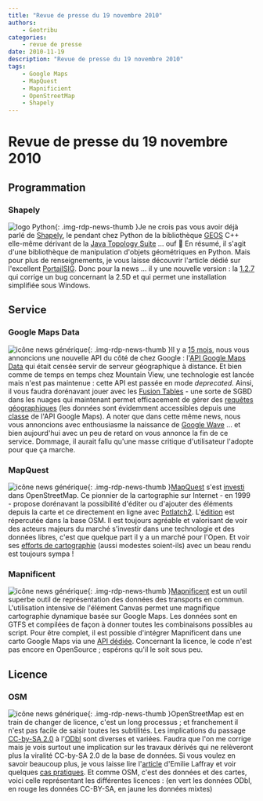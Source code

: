 ```yaml
---
title: "Revue de presse du 19 novembre 2010"
authors:
    - Geotribu
categories:
    - revue de presse
date: 2010-11-19
description: "Revue de presse du 19 novembre 2010"
tags:
    - Google Maps
    - MapQuest
    - Mapnificient
    - OpenStreetMap
    - Shapely
---
```


# Revue de presse du 19 novembre 2010

## Programmation

### Shapely

![logo Python](https://cdn.geotribu.fr/img/logos-icones/programmation/python.png "logo Python"){: .img-rdp-news-thumb }Je ne crois pas vous avoir déjà parlé de [Shapely](http://pypi.python.org/pypi/Shapely), le pendant chez Python de la bibliothèque [GEOS](http://trac.osgeo.org/geos/) C++ elle-même dérivant de la [Java Topology Suite](http://sourceforge.net/projects/jts-topo-suite/) ... ouf :slightly_smiling_face: En résumé, il s'agit d'une bibliothèque de manipulation d'objets géométriques en Python. Mais pour plus de renseignements, je vous laisse découvrir l'article dédié sur l'excellent [PortailSIG](http://www.portailsig.org/content/python-le-module-shapely-geometries-predicats-spatiaux-analyse-spatiale-matrices-de-clementi). Donc pour la news ... il y une nouvelle version : la [1.2.7](http://pypi.python.org/pypi/Shapely/1.2.7) qui corrige un bug concernant la 2.5D et qui permet une installation simplifiée sous Windows.

## Service

### Google Maps Data

![icône news générique](https://cdn.geotribu.fr/img/internal/icons-rdp-news/news.png "News Geotribu"){: .img-rdp-news-thumb }Il y a [15 mois](http://www.geotribu.net/node/123), nous vous annoncions une nouvelle API du côté de chez Google : l'[API Google Maps Data](http://code.google.com/intl/fr/apis/maps/documentation/mapsdata/) qui était censée servir de serveur géographique à distance. Et bien comme de temps en temps chez Mountain View, une technologie est lancée mais n'est pas maintenue : cette API est passée en mode *deprecated*. Ainsi, il vous faudra dorénavant jouer avec les [Fusion Tables](http://code.google.com/intl/fr/apis/fusiontables/docs/developers_guide.html) - une sorte de SGBD dans les nuages qui maintenant permet efficacement de gérer des [requêtes géographiques](http://googlegeodevelopers.blogspot.com/2010/11/search-your-geo-data-using-spatial.html) (les données sont évidemment accessibles depuis une [classe](http://code.google.com/intl/fr/apis/maps/documentation/javascript/reference.html#FusionTablesLayer) de l'API Google Maps). A noter que dans cette même news, nous vous annoncions avec enthousiasme la naissance de [Google Wave](http://wave.google.com) ... et bien aujourd'hui avec un peu de retard on vous annonce la fin de ce service. Dommage, il aurait fallu qu'une masse critique d'utilisateur l'adopte pour que ça marche.

### MapQuest

![icône news générique](https://cdn.geotribu.fr/img/internal/icons-rdp-news/news.png "News Geotribu"){: .img-rdp-news-thumb }[MapQuest](http://open.mapquest.fr/) s'est [investi](http://blog.mapquest.com/2010/07/09/mapquest-opens-up/) dans OpenStreetMap. Ce pionnier de la cartographie sur Internet - en 1999 - propose dorénavant la possibilité d'éditer ou d'ajouter des éléments depuis la carte et ce directement en ligne avec [Potlatch2](https://wiki.openstreetmap.org/wiki/Potlatch_2). L'[édition](http://blog.mapquest.com/2010/11/11/latest-updates-on-open/) est répercutée dans la base OSM. Il est toujours agréable et valorisant de voir des acteurs majeurs du marché s'investir dans une technologie et des données libres, c'est que quelque part il y a un marché pour l'Open. Et voir ses [efforts de cartographie](http://open.mapquest.fr/?le=t&hk=8-lMPEEpFe&vs=h) (aussi modestes soient-ils) avec un beau rendu est toujours sympa !

### Mapnificent

![icône news générique](https://cdn.geotribu.fr/img/internal/icons-rdp-news/news.png "News Geotribu"){: .img-rdp-news-thumb }[Mapnificent](http://www.mapnificent.net/) est un outil superbe outil de représentation des données des transports en commun. L'utilisation intensive de l'élément Canvas permet une magnifique cartographie dynamique basée sur Google Maps. Les données sont en GTFS et compilées de façon à donner toutes les combinaisons possibles au script. Pour être complet, il est possible d'intégrer Mapnificent dans une carto Google Maps via une [API dédiée](http://www.mapnificent.net/docs/). Concernant la licence, le code n'est pas encore en OpenSource ; espérons qu'il le soit sous peu.

## Licence

### OSM

![icône news générique](https://cdn.geotribu.fr/img/internal/icons-rdp-news/news.png "News Geotribu"){: .img-rdp-news-thumb }OpenStreetMap est en train de changer de licence, c'est un long processus ; et franchement il n'est pas facile de saisir toutes les subtilités. Les implications du passage [CC-by-SA 2.0](http://creativecommons.org/licenses/by-sa/2.0/) à l'[ODbl](http://www.opendatacommons.org/licenses/odbl/) sont diverses et variées. Faudra que l'on me corrige mais je vois surtout une implication sur les travaux dérivés qui ne relèveront plus la viralité CC-by-SA 2.0 de la base de données. Si vous voulez en savoir beaucoup plus, je vous laisse lire l'[article](http://3liz.org/blog/rldhont/index.php/2010/11/16/351-openstreetmap-changement-de-licence-historique-et-debat-actuel) d'Emilie Laffray et voir quelques [cas pratiques](https://wiki.openstreetmap.org/wiki/Open_Data_License/Use_Cases). Et comme OSM, c'est des données et des cartes, voici celle représentant les différentes licences : (en vert les données ODbl, en rouge les données CC-BY-SA, en jaune les données mixtes)
